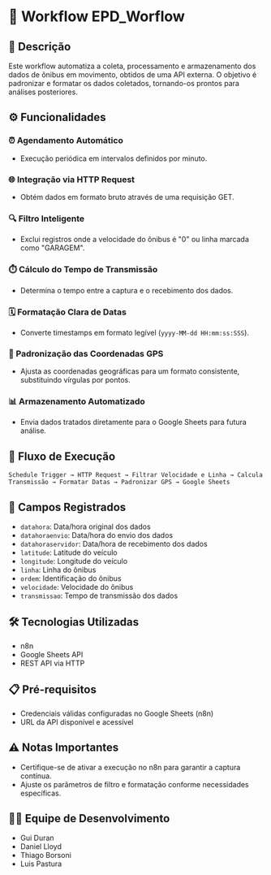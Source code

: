 # 📌 Workflow EPD_Worflow

## 🚀 Descrição

Este workflow automatiza a coleta, processamento e armazenamento dos dados de ônibus em movimento, obtidos de uma API externa. O objetivo é padronizar e formatar os dados coletados, tornando-os prontos para análises posteriores.

## ⚙️ Funcionalidades

### ⏰ Agendamento Automático
- Execução periódica em intervalos definidos por minuto.

### 🌐 Integração via HTTP Request
- Obtém dados em formato bruto através de uma requisição GET.

### 🔍 Filtro Inteligente
- Exclui registros onde a velocidade do ônibus é "0" ou linha marcada como "GARAGEM".

### ⏱️ Cálculo do Tempo de Transmissão
- Determina o tempo entre a captura e o recebimento dos dados.

### 🗓️ Formatação Clara de Datas
- Converte timestamps em formato legível (`yyyy-MM-dd HH:mm:ss:SSS`).

### 📍 Padronização das Coordenadas GPS
- Ajusta as coordenadas geográficas para um formato consistente, substituindo vírgulas por pontos.

### 📊 Armazenamento Automatizado
- Envia dados tratados diretamente para o Google Sheets para futura análise.

## 🔄 Fluxo de Execução

```
Schedule Trigger → HTTP Request → Filtrar Velocidade e Linha → Calcula Transmissão → Formatar Datas → Padronizar GPS → Google Sheets
```

## 📝 Campos Registrados
- `datahora`: Data/hora original dos dados
- `datahoraenvio`: Data/hora do envio dos dados
- `datahoraservidor`: Data/hora de recebimento dos dados
- `latitude`: Latitude do veículo
- `longitude`: Longitude do veículo
- `linha`: Linha do ônibus
- `ordem`: Identificação do ônibus
- `velocidade`: Velocidade do ônibus
- `transmissao`: Tempo de transmissão dos dados

## 🛠️ Tecnologias Utilizadas
- n8n
- Google Sheets API
- REST API via HTTP

## 📋 Pré-requisitos
- Credenciais válidas configuradas no Google Sheets (n8n)
- URL da API disponível e acessível

## ⚠️ Notas Importantes

- Certifique-se de ativar a execução no n8n para garantir a captura contínua.
- Ajuste os parâmetros de filtro e formatação conforme necessidades específicas.

## 👨‍💻 Equipe de Desenvolvimento
- Gui Duran
- Daniel Lloyd
- Thiago Borsoni
- Luis Pastura
